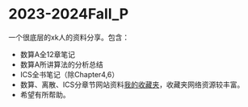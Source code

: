 # 2023-2024Fall_P
一个很底层的xk人的资料分享。包含：
- 数算A全12章笔记
- 数算A所讲算法的分析总结
- ICS全书笔记（除Chapter4,6）
- 数算、离散、ICS分章节网站资料[我的收藏夹](https://cryingnow.github.io/2023-2024Fall_P/Internet_Resource.html)，收藏夹网络资源较丰富。
- 希望有所帮助。
